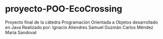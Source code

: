 # proyecto-POO-EcoCrossing
Proyecto final de la cátedra Programación Orientada a Objetos desarrollado en Java
Realizado por:
Ignacio Aliendres
Samuel Guzmán
Carlos Méndez
María Sandoval
